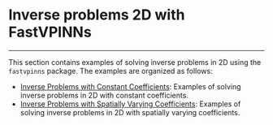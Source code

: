 # Inverse problems 2D with FastVPINNs
---
This section contains examples of solving inverse problems in 2D using the `fastvpinns` package. The examples are organized as follows:

- [Inverse Problems with Constant Coefficients](./const_inverse_poisson2d/): Examples of solving inverse problems in 2D with constant coefficients.
- [Inverse Problems with Spatially Varying Coefficients](./spatial_inverse_poisson2d/): Examples of solving inverse problems in 2D with spatially varying coefficients.